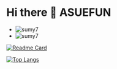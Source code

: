 # Hi there 👋 ASUEFUN

+ ![sumy7](https://komarev.com/ghpvc/?username=ASUEFUN)
+ ![sumy7](https://visitor-badge.glitch.me/badge?page_id=ASUEFUN.profile)

[![Readme Card](https://github-readme-stats.vercel.app/api?username=ASUEFUN&show_icons=true&title_color=ffffff&icon_color=bb2acf&text_color=daf7dc&bg_color=151515)](https://github.com/anuraghazra/github-readme-stats)

[![Top Langs](https://github-readme-stats.vercel.app/api/top-langs/?username=ASUEFUN&layout=compact&exclude_repo=ASUEFUN.github.io&title_color=ffffff&icon_color=bb2acf&text_color=daf7dc&bg_color=151515)](https://github.com/ASUEFUN/github-readme-stats)
